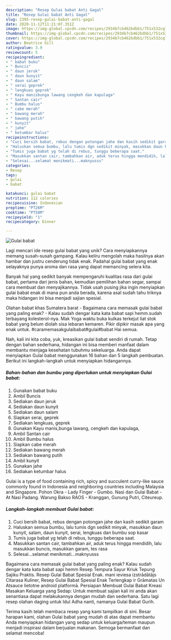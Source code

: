 ```yaml
---
description: "Resep Gulai babat Anti Gagal"
title: "Resep Gulai babat Anti Gagal"
slug: 2395-resep-gulai-babat-anti-gagal
date: 2020-11-12T11:21:07.351Z
image: https://img-global.cpcdn.com/recipes/2934b7cb462bdbb1/751x532cq70/gulai-babat-foto-resep-utama.jpg
thumbnail: https://img-global.cpcdn.com/recipes/2934b7cb462bdbb1/751x532cq70/gulai-babat-foto-resep-utama.jpg
cover: https://img-global.cpcdn.com/recipes/2934b7cb462bdbb1/751x532cq70/gulai-babat-foto-resep-utama.jpg
author: Beatrice Gill
ratingvalue: 3.9
reviewcount: 5
recipeingredient:
- " babat buku"
- " Buncis"
- " daun jeruk"
- " daun kunyit"
- " daun salam"
- " serai geprek"
- " lengkuas geprek"
- " Kayu manisbunga lawang cengkeh dan kapulaga"
- " Santan cair"
- " Bumbu halus"
- " cabe merah"
- " bawang merah"
- " bawang putih"
- " kunyit"
- " jahe"
- " ketumbar halus"
recipeinstructions:
- "Cuci bersih babat, rebus dengan potongan jahe dan kasih sedikit garam"
- "Haluskan semua bumbu, lalu tumis dgn sedikit minyak, masukkan daun kunyit, salam, daun kunyit, serai, lengkuas dan bumbu sop kasar"
- "Tumis juga babat yg telah di rebus, tunggu beberapa saat."
- "Masukkan santan cair, tambahkan air, aduk terus hingga mendidih, lalu masukkan buncis, masukkan garam, tes rasa"
- "Selesai...selamat menikmati...maknyusss"
categories:
- Resep
tags:
- gulai
- babat

katakunci: gulai babat 
nutrition: 112 calories
recipecuisine: Indonesian
preptime: "PT26M"
cooktime: "PT58M"
recipeyield: "1"
recipecategory: Dinner

---
```



![Gulai babat](https://img-global.cpcdn.com/recipes/2934b7cb462bdbb1/751x532cq70/gulai-babat-foto-resep-utama.jpg)

Lagi mencari ide resep gulai babat yang unik? Cara menyiapkannya memang susah-susah gampang. Kalau keliru mengolah maka hasilnya akan hambar dan justru cenderung tidak enak. Padahal gulai babat yang enak selayaknya punya aroma dan rasa yang dapat memancing selera kita.

Banyak hal yang sedikit banyak mempengaruhi kualitas rasa dari gulai babat, pertama dari jenis bahan, kemudian pemilihan bahan segar, sampai cara membuat dan menyajikannya. Tidak usah pusing jika ingin menyiapkan gulai babat enak di mana pun anda berada, karena asal sudah tahu triknya maka hidangan ini bisa menjadi sajian spesial.

Olahan babat khas Sumatera barat - Bagaimana cara memasak gulai babat yang paling enak? - Kalau sudah dengar kata kata babat sapi hemm.sudah terbayang kolesterol-nya. Mak Yoga waktu buka kulkas terkejut liat stok babat yang belum diolah sisa lebaran kemaren. Pikir dipikir masak apa yang enak untuk. #caramemasakgulaibabat#gulai#babat Hai semua.


Nah, kali ini kita coba, yuk, kreasikan gulai babat sendiri di rumah. Tetap dengan bahan sederhana, hidangan ini bisa memberi manfaat dalam membantu menjaga kesehatan tubuhmu sekeluarga. Anda dapat menyiapkan Gulai babat menggunakan 16 bahan dan 5 langkah pembuatan. Berikut ini langkah-langkah untuk menyiapkan hidangannya.

<!--inarticleads1-->

##### Bahan-bahan dan bumbu yang diperlukan untuk menyiapkan Gulai babat:

1. Gunakan  babat buku
1. Ambil  Buncis
1. Sediakan  daun jeruk
1. Sediakan  daun kunyit
1. Sediakan  daun salam
1. Siapkan  serai, geprek
1. Sediakan  lengkuas, geprek
1. Gunakan  Kayu manis,bunga lawang, cengkeh dan kapulaga,
1. Ambil  Santan cair
1. Ambil  Bumbu halus
1. Siapkan  cabe merah
1. Sediakan  bawang merah
1. Sediakan  bawang putih
1. Ambil  kunyit
1. Gunakan  jahe
1. Sediakan  ketumbar halus


Gulai is a type of food containing rich, spicy and succulent curry-like sauce commonly found in Indonesia and neighboring countries including Malaysia and Singapore. Pohon Okra - Lady Finger - Gumbo. Nasi dan Gulai Babat - At Nasi Padang. Warung Bakso RAOS - Kranggan, Gunung Putri, Citeureup. 

<!--inarticleads2-->

##### Langkah-langkah membuat Gulai babat:

1. Cuci bersih babat, rebus dengan potongan jahe dan kasih sedikit garam
1. Haluskan semua bumbu, lalu tumis dgn sedikit minyak, masukkan daun kunyit, salam, daun kunyit, serai, lengkuas dan bumbu sop kasar
1. Tumis juga babat yg telah di rebus, tunggu beberapa saat.
1. Masukkan santan cair, tambahkan air, aduk terus hingga mendidih, lalu masukkan buncis, masukkan garam, tes rasa
1. Selesai...selamat menikmati...maknyusss


Bagaimana cara memasak gulai babat yang paling enak? Kalau sudah dengar kata kata babat sapi hemm Resep Tempura Sayur Kriuk Tepung Sajiku Praktis. Resep Gulai Babat Spesial Enak. mani ieviesa izstrādātājs Citarasa Kuliner, Resep Gulai Babat Spesial Enak Terlengkap ir Grāmatas Un Atsauce lietotne android platformā. Persiapan Membuat Gulai Babat Kreasi Masakan Keluarga yang Sedap: Untuk membuat sajian kali ini anda akan senantiasa dapat melakukannya dengan mudah dan sederhana. Satu lagi resep olahan daging untuk Idul Adha nanti, namanya Gulai Babat Gurih. 

Terima kasih telah membaca resep yang kami tampilkan di sini. Besar harapan kami, olahan Gulai babat yang mudah di atas dapat membantu Anda menyiapkan hidangan yang sedap untuk keluarga/teman maupun menjadi inspirasi dalam berjualan makanan. Semoga bermanfaat dan selamat mencoba!
